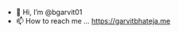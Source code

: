 - 👋 Hi, I’m @bgarvit01
- 📫 How to reach me ... https://garvitbhateja.me

<!---
bgarvit01/bgarvit01 is a ✨ special ✨ repository because its `README.md` (this file) appears on your GitHub profile.
You can click the Preview link to take a look at your changes.
--->
